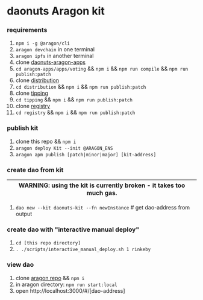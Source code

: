 # daonuts Aragon kit

### requirements
1. `npm i -g @aragon/cli`
1. `aragon devchain` in one terminal
1. `aragon ipfs` in another terminal
1. clone [daonuts-aragon-apps](https://github.com/daonuts/daonuts-aragon-apps)
1. `cd aragon-apps/apps/voting` && `npm i` && `npm run compile` && `npm run publish:patch`
1. clone [distribution](https://github.com/daonuts/distribution)
1. `cd distribution` && `npm i` && `npm run publish:patch`
1. clone [tipping](https://github.com/daonuts/tipping)
1. `cd tipping` && `npm i` && `npm run publish:patch`
1. clone [registry](https://github.com/daonuts/registry)
1. `cd registry` && `npm i` && `npm run publish:patch`

### publish kit
1. clone this repo && `npm i`
1. `aragon deploy Kit --init @ARAGON_ENS`
1. `aragon apm publish [patch|minor|major] [kit-address]`

### create dao from kit
| WARNING: using the kit is currently broken - it takes too much gas. |
| --- |
1. `dao new --kit daonuts-kit --fn newInstance` # get dao-address from output

### create dao with "interactive manual deploy"
1. `cd [this repo directory]`
1. `. ./scripts/interactive_manual_deploy.sh 1 rinkeby`

### view dao

1. clone [aragon repo](https://github.com/aragon/aragon) && `npm i`
1. in aragon directory: `npm run start:local`
1. open http://localhost:3000/#/[dao-address]
